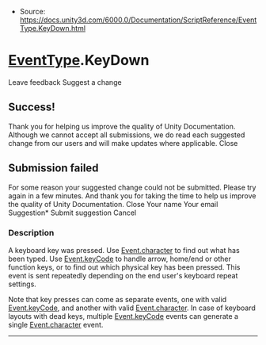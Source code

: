 * Source: https://docs.unity3d.com/6000.0/Documentation/ScriptReference/EventType.KeyDown.html

#  [EventType](https://docs.unity3d.com/6000.0/Documentation/ScriptReference/EventType.html).KeyDown
Leave feedback
Suggest a change
## Success!
Thank you for helping us improve the quality of Unity Documentation. Although we cannot accept all submissions, we do read each suggested change from our users and will make updates where applicable.
Close
## Submission failed
For some reason your suggested change could not be submitted. Please <a>try again</a> in a few minutes. And thank you for taking the time to help us improve the quality of Unity Documentation.
Close
Your name Your email Suggestion* Submit suggestion
Cancel
### Description
A keyboard key was pressed.
Use [Event.character](https://docs.unity3d.com/6000.0/Documentation/ScriptReference/Event-character.html) to find out what has been typed. Use [Event.keyCode](https://docs.unity3d.com/6000.0/Documentation/ScriptReference/Event-keyCode.html) to handle arrow, home/end or other function keys, or to find out which physical key has been pressed. This event is sent repeatedly depending on the end user's keyboard repeat settings.  
  
Note that key presses can come as separate events, one with valid [Event.keyCode](https://docs.unity3d.com/6000.0/Documentation/ScriptReference/Event-keyCode.html), and another with valid [Event.character](https://docs.unity3d.com/6000.0/Documentation/ScriptReference/Event-character.html). In case of keyboard layouts with dead keys, multiple [Event.keyCode](https://docs.unity3d.com/6000.0/Documentation/ScriptReference/Event-keyCode.html) events can generate a single [Event.character](https://docs.unity3d.com/6000.0/Documentation/ScriptReference/Event-character.html) event.
* * *
